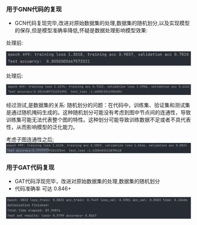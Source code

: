 ### 用于GNN代码的复现

* GCN代码复现完毕,改进对原始数据集的处理,数据集的随机划分,以及实现模型的保存,但是模型准确率降低,怀疑是数据处理影响模型效果:

处理前:

![img.png](assets/img.png)

处理后:

![img_1.png](assets/img_1.png)

经过测试,是数据集的关系:
随机划分的问题：在代码中，训练集、验证集和测试集是通过随机掩码生成的。这种随机划分可能没有考虑到图中节点间的连通性，导致训练集可能无法代表整个图的特性。这种划分可能导致训练数据不足或者不具代表性，从而影响模型的泛化能力。

考虑子图连通性之后;
![img.png](assets/img2.png)


### 用于GAT代码复现

* GAT代码浮现完毕，改进对原始数据集的处理,数据集的随机划分
* 代码准确率 可达 0.846+

![image.png](assets/image.png)
